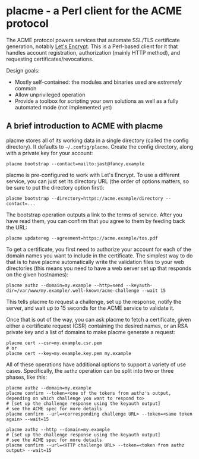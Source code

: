 # placme - a Perl client for the ACME protocol

The ACME protocol powers services that automate SSL/TLS certificate
generation, notably [Let's Encrypt](https://letsencrypt.org/).
This is a Perl-based client for it that handles account registration,
authorization (mainly HTTP method), and requesting certificates/revocations.

Design goals:

* Mostly self-contained: the modules and binaries used are *extremely* common
* Allow unprivileged operation
* Provide a toolbox for scripting your own solutions as well as a fully
  automated mode (not implemented yet)

## A brief introduction to ACME with placme

placme stores all of its working data in a single directory (called the config
directory). It defaults to `~/.config/placme`.
Create the config directory, along with a private key for your account:

    placme bootstrap --contact=mailto:jast@fancy.example

placme is pre-configured to work with Let's Encrypt. To use a different
service, you can just set its directory URL (the order of options matters, so
be sure to put the directory option first):

    placme bootstrap --directory=https://acme.example/directory --contact=...

The bootstrap operation outputs a link to the terms of service. After you have
read them, you can confirm that you agree to them by feeding back the URL:

    placme updatereg --agreement=https://acme.example/tos.pdf

To get a certificate, you first need to authorize your account for each of the
domain names you want to include in the certificate. The simplest way to do
that is to have placme automatically write the validation files to your web
directories (this means you need to have a web server set up that responds on
the given hostnames):

    placme authz --domain=my.example --http=send --keyauth-dir=/var/www/my.example/.well-known/acme-challenge --wait 15

This tells placme to request a challenge, set up the response, notify the
server, and wait up to 15 seconds for the ACME service to validate it.

Once that is out of the way, you can ask placme to fetch a certificate, given
either a certificate request (CSR) containing the desired names, or an RSA
private key and a list of domains to make placme generate a request:

    placme cert --csr=my.example.csr.pem
    # or
    placme cert --key=my.example.key.pem my.example

All of these operations have additional options to support a variety of use
cases. Specifically, the `authz` operation can be split into two or three
phases, like this:

    placme authz --domain=my.example
    placme confirm --token=<one of the tokens from authz's output, depending on which challenge you want to respond to>
    # [set up the challenge response using the keyauth output]
    # see the ACME spec for more details
    placme confirm --url=<corresponding challenge URL> --token=<same token again> --wait=15

    placme authz --http --domain=my.example
    # [set up the challenge response using the keyauth output]
    # see the ACME spec for more details
    placme confirm --url=<HTTP challenge URL> --token=<token from authz output> --wait=15

